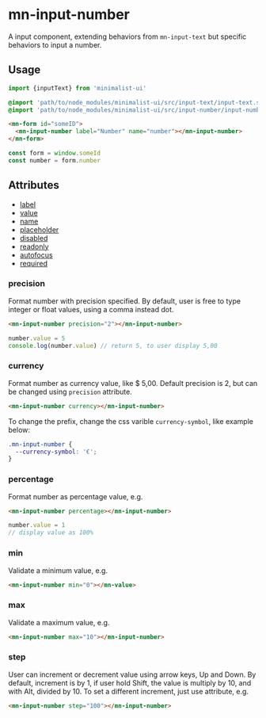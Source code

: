 # mn-input-number

A input component, extending behaviors from `mn-input-text` but specific behaviors to input a number.

## Usage

```js
import {inputText} from 'minimalist-ui'
```

```sass
@import 'path/to/node_modules/minimalist-ui/src/input-text/input-text.style.scss';
@import 'path/to/node_modules/minimalist-ui/src/input-number/input-number.style.scss';
```

```html
<mn-form id="someID">
  <mn-input-number label="Number" name="number"></mn-input-number>
</mn-form>
```

```js
const form = window.someId
const number = form.number
```

## Attributes

- [label](../input/#label)
- [value](../input/#value)
- [name](../input/#name)
- [placeholder](../input/#placeholder)
- [disabled](../input/#disabled)
- [readonly](../input/#readonly)
- [autofocus](../input/#autofocus)
- [required](../input/#required)

### precision

Format number with precision specified. By default, user is free to type integer or float values, using a comma instead dot.

```html
<mn-input-number precision="2"></mn-input-number>
```

```js
number.value = 5
console.log(number.value) // return 5, to user display 5,00
```

### currency

Format number as currency value, like $ 5,00. Default precision is 2, but can be changed using `precision` attribute.

```html
<mn-input-number currency></mn-input-number>
```

To change the prefix, change the css varible `currency-symbol`, like example below:

```css
.mn-input-number {
  --currency-symbol: '€';
}
```

### percentage

Format number as percentage value, e.g.

```html
<mn-input-number percentage></mn-input-number>
```

```js
number.value = 1
// display value as 100%
```

### min

Validate a minimum value, e.g.

```html
<mn-input-number min="0"></mn-value>
```

### max

Validate a maximum value, e.g.

```html
<mn-input-number max="10"></mn-input-number>
```

### step

User can increment or decrement value using arrow keys, Up and Down. By default, increment is by 1, if user hold Shift, the value is multiply by 10, and with Alt, divided by 10. To set a different increment, just use attribute, e.g.

```html
<mn-input-number step="100"></mn-input-number>
```
